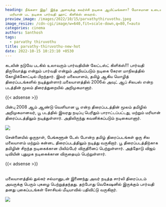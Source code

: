 ```yaml
---
heading: நீங்களா இது! இந்த அளவுக்கு கவர்ச்சி நடிகை ஆயிட்டீங்களா? மோசமான உடையில்
  மரியான் பட நடிகை பார்வதி ஹாட் கிளிக்ஸ் வைரல்.
preview_image: /images/2022/10/15/parvathythiruvothu.jpeg
image_resize: /cdn-cgi/image/w=640,fit=scale-down,q=80,f=auto
categories: cinema
authors: Santhosh
tags:
  - parvathy thiruvothu
title: parvathy-thiruvothu-new-hot
date: 2022-10-15 10:23:10 +0530
---
```

கடலின் நடுவே படகில் உலாவரும் பார்வதியின் லேட்டஸ்ட் கிளிக்ஸ்!!!
பார்வதி திருவோத்து என்றும் பார்வதி என்றும் அறியப்படும் நடிகை கேரள மாநிலத்தில் கோழிக்கோட்டில் பிறந்தார். இவர் மலையாளம், தமிழ் ஆகிய மொழித் திரைப்படங்களில் நடித்துள்ளார்.மலையாளத்தில் 2006ல் அவுட் ஆப் சிலபஸ் என்ற படத்தின் மூலம் திரைத்துறையில் அறிமுகமானார். 

{{< adsense >}}

பின்பு 2008 ஆம் ஆண்டு வெளியான பூ என்ற திரைப்படத்தின் மூலம் தமிழில் அறிமுகமானவர், பூ படத்தில் இவரது நடிப்பு பெரிதும் பாராட்டப்பட்டது, மற்றும் மரியான் திரைப்படத்திலும் நடித்துள்ளார். அதிலிருந்து கவனிக்கப்படும் நடிகையானார். 

![](/images/2022/10/15/parvathy-thiruvothu-new-hot.jpeg)

சென்னையில் ஒருநாள், பேங்களூன் டேஸ் போன்ற தமிழ் திரைப்படங்கள் ஒரு சில மலையாளம் மற்றும் கன்னட  திரைப்படத்திலும் நடித்து வருகிறார்.
பூ திரைப்படத்திற்காக தமிழின் சிறந்த நடிகைக்கான பிலிம்பேர் விருதினைப் பெற்றுள்ளார். அத்தோடு விஜய் டிவியின் புதுமுக நடிகைக்கான விருதையும் பெற்றுள்ளார்.

{{< adsense >}}

\
மலையாளத்தில் துல்கர் சல்மானுடன் இணைந்து அவர் நடித்த சார்லி திரைப்படம் அவருக்கு பெரும் புகழை பெற்றுத்தந்தது. தற்போது வெகேஷனில் இருக்கும் பார்வதி தனது புகைப்படங்கள் சோசியல் மீடியாவில் பதிவிட்டு வருகிறார்.

![](/images/2022/10/15/parvathy-thiruvothu-new-hot2.jpeg)